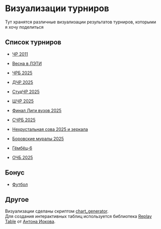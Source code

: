 # Визуализации турниров

Тут хранятся различные визуализации результатов турниров, которыми я хочу поделиться

## Список турниров

- [ЧР 2011](https://a-berez.github.io/charts/chr2011/)

- [Весна в ЛЭТИ](https://a-berez.github.io/charts/vvl25)

- [ЧРБ 2025](https://a-berez.github.io/charts/chrb25)

- [ДЧР 2025](https://a-berez.github.io/charts/dchr25)

- [СтудЧР 2025](https://a-berez.github.io/charts/studchr25)

- [ШЧР 2025](https://a-berez.github.io/charts/shchr25)

- [Финал Лиги вузов 2025](https://a-berez.github.io/charts/lv25)

- [СЧРБ 2025](https://a-berez.github.io/charts/schrb25)

- [Нехрустальная сова 2025 и зеркала](https://a-berez.github.io/charts/nesova25)

- [Боровские муралы 2025](https://a-berez.github.io/charts/borovsk25)

- [Гёмбёц-6](https://a-berez.github.io/charts/gomboc6)

- [ОЧБ 2025](https://a-berez.github.io/charts/berlin25)

## Бонус

- [Футбол](https://a-berez.github.io/charts/football)

## Другое

Визуализации сделаны скриптом [chart_generator](https://github.com/a-berez/games_features/tree/main/chart_generator).  
Для создания интерактивных таблиц используется библиотека [Replay Table](https://github.com/antoniokov/replay-table) от [Антона Иокова](https://github.com/antoniokov/).